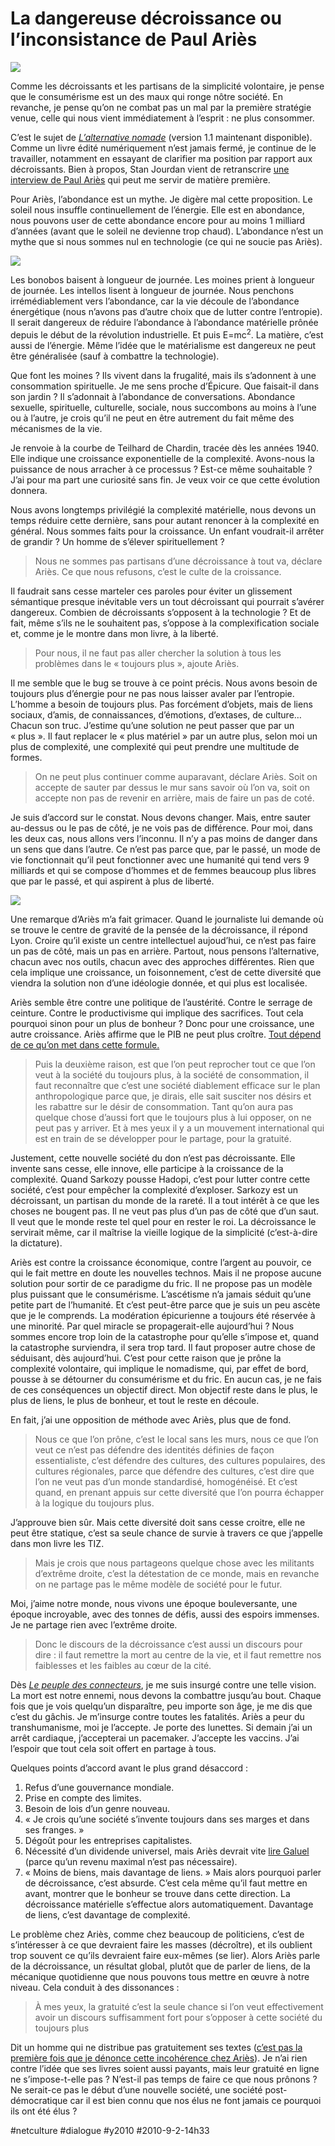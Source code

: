 # La dangereuse décroissance ou l’inconsistance de Paul Ariès

![](_i/Freedom_In_World1.webp)

Comme les décroissants et les partisans de la simplicité volontaire, je pense que le consumérisme est un des maux qui ronge nôtre société. En revanche, je pense qu’on ne combat pas un mal par la première stratégie venue, celle qui nous vient immédiatement à l’esprit : ne plus consommer.

C’est le sujet de *[L’alternative nomade](../../books/alternative-nomade.md)* (version 1.1 maintenant disponible). Comme un livre édité numériquement n’est jamais fermé, je continue de le travailler, notamment en essayant de clarifier ma position par rapport aux décroissants. Bien à propos, Stan Jourdan vient de retranscrire [une interview de Paul Ariès](http://www.tetedequenelle.fr/2010/08/paul-aries-decroissance/) qui peut me servir de matière première.

Pour Ariès, l’abondance est un mythe. Je digère mal cette proposition. Le soleil nous insuffle continuellement de l’énergie. Elle est en abondance, nous pouvons user de cette abondance encore pour au moins 1 milliard d’années (avant que le soleil ne devienne trop chaud). L’abondance n’est un mythe que si nous sommes nul en technologie (ce qui ne soucie pas Ariès).

![](_i/Phen-Hum-fig.gif)

Les bonobos baisent à longueur de journée. Les moines prient à longueur de journée. Les intellos lisent à longueur de journée. Nous penchons irrémédiablement vers l’abondance, car la vie découle de l’abondance énergétique (nous n’avons pas d’autre choix que de lutter contre l’entropie). Il serait dangereux de réduire l’abondance à l’abondance matérielle prônée depuis le début de la révolution industrielle. Et puis E=mc<sup>2</sup>. La matière, c’est aussi de l’énergie. Même l’idée que le matérialisme est dangereux ne peut être généralisée (sauf à combattre la technologie).

Que font les moines ? Ils vivent dans la frugalité, mais ils s’adonnent à une consommation spirituelle. Je me sens proche d’Épicure. Que faisait-il dans son jardin ? Il s’adonnait à l’abondance de conversations. Abondance sexuelle, spirituelle, culturelle, sociale, nous succombons au moins à l’une ou à l’autre, je crois qu’il ne peut en être autrement du fait même des mécanismes de la vie.

Je renvoie à la courbe de Teilhard de Chardin, tracée dès les années 1940. Elle indique une croissance exponentielle de la complexité. Avons-nous la puissance de nous arracher à ce processus ? Est-ce même souhaitable ? J’ai pour ma part une curiosité sans fin. Je veux voir ce que cette évolution donnera.

Nous avons longtemps privilégié la complexité matérielle, nous devons un temps réduire cette dernière, sans pour autant renoncer à la complexité en général. Nous sommes faits pour la croissance. Un enfant voudrait-il arrêter de grandir ? Un homme de s’élever spirituellement ?

> Nous ne sommes pas partisans d’une décroissance à tout va, déclare Ariès. Ce que nous refusons, c’est le culte de la croissance.

Il faudrait sans cesse marteler ces paroles pour éviter un glissement sémantique presque inévitable vers un tout décroissant qui pourrait s’avérer dangereux. Combien de décroissants s’opposent à la technologie ? Et de fait, même s’ils ne le souhaitent pas, s’oppose à la complexification sociale et, comme je le montre dans mon livre, à la liberté.

> Pour nous, il ne faut pas aller chercher la solution à tous les problèmes dans le « toujours plus », ajoute Ariès.

Il me semble que le bug se trouve à ce point précis. Nous avons besoin de toujours plus d’énergie pour ne pas nous laisser avaler par l’entropie. L’homme a besoin de toujours plus. Pas forcément d’objets, mais de liens sociaux, d’amis, de connaissances, d’émotions, d’extases, de culture… Chacun son truc. J’estime qu’une solution ne peut passer que par un « plus ». Il faut replacer le « plus matériel » par un autre plus, selon moi un plus de complexité, une complexité qui peut prendre une multitude de formes.

> On ne peut plus continuer comme auparavant, déclare Ariès. Soit on accepte de sauter par dessus le mur sans savoir où l’on va, soit on accepte non pas de revenir en arrière, mais de faire un pas de coté.

Je suis d’accord sur le constat. Nous devons changer. Mais, entre sauter au-dessus ou le pas de côté, je ne vois pas de différence. Pour moi, dans les deux cas, nous allons vers l’inconnu. Il n’y a pas moins de danger dans un sens que dans l’autre. Ce n’est pas parce que, par le passé, un mode de vie fonctionnait qu’il peut fonctionner avec une humanité qui tend vers 9 milliards et qui se compose d’hommes et de femmes beaucoup plus libres que par le passé, et qui aspirent à plus de liberté.

[![](_i/Freedom_In_World1.webp)](http://www.artofgrace.org/goodnews.html)

Une remarque d’Ariès m’a fait grimacer. Quand le journaliste lui demande où se trouve le centre de gravité de la pensée de la décroissance, il répond Lyon. Croire qu’il existe un centre intellectuel aujoud’hui, ce n’est pas faire un pas de côté, mais un pas en arrière. Partout, nous pensons l’alternative, chacun avec nos outils, chacun avec des approches différentes. Rien que cela implique une croissance, un foisonnement, c’est de cette diversité que viendra la solution non d’une idéologie donnée, et qui plus est localisée.

Ariès semble être contre une politique de l’austérité. Contre le serrage de ceinture. Contre le productivisme qui implique des sacrifices. Tout cela pourquoi sinon pour un plus de bonheur ? Donc pour une croissance, une autre croissance. Ariès affirme que le PIB ne peut plus croître. [Tout dépend de ce qu’on met dans cette formule.](../../2006/5/croissance-illusoire.md)

> Puis la deuxième raison, est que l’on peut reprocher tout ce que l’on veut à la société du toujours plus, à la société de consommation, il faut reconnaître que c’est une société diablement efficace sur le plan anthropologique parce que, je dirais, elle sait susciter nos désirs et les rabattre sur le désir de consommation. Tant qu’on aura pas quelque chose d’aussi fort que le toujours plus à lui opposer, on ne peut pas y arriver. Et à mes yeux il y a un mouvement international qui est en train de se développer pour le partage, pour la gratuité.

Justement, cette nouvelle société du don n’est pas décroissante. Elle invente sans cesse, elle innove, elle participe à la croissance de la complexité. Quand Sarkozy pousse Hadopi, c’est pour lutter contre cette société, c’est pour empêcher la complexité d’exploser. Sarkozy est un décroissant, un partisan du monde de la rareté. Il a tout intérêt à ce que les choses ne bougent pas. Il ne veut pas plus d’un pas de côté que d’un saut. Il veut que le monde reste tel quel pour en rester le roi. La décroissance le servirait même, car il maîtrise la vieille logique de la simplicité (c’est-à-dire la dictature).

Ariès est contre la croissance économique, contre l’argent au pouvoir, ce qui le fait mettre en doute les nouvelles technos. Mais il ne propose aucune solution pour sortir de ce paradigme du fric. Il ne propose pas un modèle plus puissant que le consumérisme. L’ascétisme n’a jamais séduit qu’une petite part de l’humanité. Et c’est peut-être parce que je suis un peu ascète que je le comprends. La modération épicurienne a toujours été réservée à une minorité. Par quel miracle se propagerait-elle aujourd’hui ? Nous sommes encore trop loin de la catastrophe pour qu’elle s’impose et, quand la catastrophe surviendra, il sera trop tard. Il faut proposer autre chose de séduisant, dès aujourd’hui. C’est pour cette raison que je prône la complexité volontaire, qui implique le nomadisme, qui, par effet de bord, pousse à se détourner du consumérisme et du fric. En aucun cas, je ne fais de ces conséquences un objectif direct. Mon objectif reste dans le plus, le plus de liens, le plus de bonheur, et tout le reste en découle.

En fait, j’ai une opposition de méthode avec Ariès, plus que de fond.

> Nous ce que l’on prône, c’est le local sans les murs, nous ce que l’on veut ce n’est pas défendre des identités définies de façon essentialiste, c’est défendre des cultures, des cultures populaires, des cultures régionales, parce que défendre des cultures, c’est dire que l’on ne veut pas d’un monde standardisé, homogénéisé. Et c’est quand, en prenant appuis sur cette diversité que l’on pourra échapper à la logique du toujours plus.

J’approuve bien sûr. Mais cette diversité doit sans cesse croitre, elle ne peut être statique, c’est sa seule chance de survie à travers ce que j’appelle dans mon livre les TIZ.

> Mais je crois que nous partageons quelque chose avec les militants d’extrême droite, c’est la détestation de ce monde, mais en revanche on ne partage pas le même modèle de société pour le futur.

Moi, j’aime notre monde, nous vivons une époque bouleversante, une époque incroyable, avec des tonnes de défis, aussi des espoirs immenses. Je ne partage rien avec l’extrême droite.

> Donc le discours de la décroissance c’est aussi un discours pour dire : il faut remettre la mort au centre de la vie, et il faut remettre nos faiblesses et les faibles au cœur de la cité.

Dès *[Le peuple des connecteurs](../../page/le-peuple-des-connecteurs)*, je me suis insurgé contre une telle vision. La mort est notre ennemi, nous devons la combattre jusqu’au bout. Chaque fois que je vois quelqu’un disparaître, peu importe son âge, je me dis que c’est du gâchis. Je m’insurge contre toutes les fatalités. Ariès a peur du transhumanisme, moi je l’accepte. Je porte des lunettes. Si demain j’ai un arrêt cardiaque, j’accepterai un pacemaker. J’accepte les vaccins. J’ai l’espoir que tout cela soit offert en partage à tous.

Quelques points d’accord avant le plus grand désaccord :

1. Refus d’une gouvernance mondiale.
2. Prise en compte des limites.
3. Besoin de lois d’un genre nouveau.
4. « Je crois qu’une société s’invente toujours dans ses marges et dans ses franges. »
5. Dégoût pour les entreprises capitalistes.
6. Nécessité d’un dividende universel, mais Ariès devrait vite [lire Galuel](http://www.creationmonetaire.info/) (parce qu’un revenu maximal n’est pas nécessaire).
7. « Moins de biens, mais davantage de liens. » Mais alors pourquoi parler de décroissance, c’est absurde. C’est cela même qu’il faut mettre en avant, montrer que le bonheur se trouve dans cette direction. La décroissance matérielle s’effectue alors automatiquement. Davantage de liens, c’est davantage de complexité.

Le problème chez Ariès, comme chez beaucoup de politiciens, c’est de s’intéresser à ce que devraient faire les masses (décroître), et ils oublient trop souvent ce qu’ils devraient faire eux-mêmes (se lier). Alors Ariès parle de la décroissance, un résultat global, plutôt que de parler de liens, de la mécanique quotidienne que nous pouvons tous mettre en œuvre à notre niveau. Cela conduit à des dissonances :

> À mes yeux, la gratuité c’est la seule chance si l’on veut effectivement avoir un discours suffisamment fort pour s’opposer à cette société du toujours plus

Dit un homme qui ne distribue pas gratuitement ses textes ([c’est pas la première fois que je dénonce cette incohérence chez Ariès](../2/trop-tard-pour-la-revolution.md)). Je n’ai rien contre l’idée que ses livres soient aussi payants, mais leur gratuité en ligne ne s’impose-t-elle pas ? N’est-il pas temps de faire ce que nous prônons ? Ne serait-ce pas le début d’une nouvelle société, une société post-démocratique car il est bien connu que nos élus ne font jamais ce pourquoi ils ont été élus ?

#netculture #dialogue #y2010 #2010-9-2-14h33
